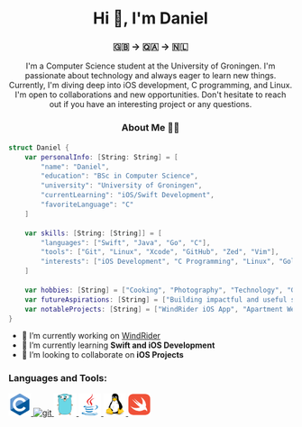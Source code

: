 <h1 align="center">Hi 👋, I'm Daniel</h1>

<h3 align="center">🇬🇧 -> 🇶🇦 -> 🇳🇱</h3>

<p align="center">I'm a Computer Science student at the University of Groningen. I'm passionate about technology and always eager to learn new things. Currently, I'm diving deep into iOS development, C programming, and Linux. I'm open to collaborations and new opportunities. Don't hesitate to reach out if you have an interesting project or any questions. </p>

<h3 align="center">About Me 🧑‍💻 </h3>

```swift
struct Daniel {
    var personalInfo: [String: String] = [
        "name": "Daniel",
        "education": "BSc in Computer Science",
        "university": "University of Groningen",
        "currentLearning": "iOS/Swift Development",
        "favoriteLanguage": "C"
    ]

    var skills: [String: [String]] = [
        "languages": ["Swift", "Java", "Go", "C"],
        "tools": ["Git", "Linux", "Xcode", "GitHub", "Zed", "Vim"],
        "interests": ["iOS Development", "C Programming", "Linux", "Golang", "Web Scraping", "CLI Tools"]
    ]

    var hobbies: [String] = ["Cooking", "Photography", "Technology", "Gaming", "Baking", "Street Photography", "Portraits"]
    var futureAspirations: [String] = ["Building impactful and useful software", "Contributing to open-source projects", "Mastering full-stack development"]
    var notableProjects: [String] = ["WindRider iOS App", "Apartment Web Scraper in Go", "Themis-CLI Application"]
}
```

- 🔭 I’m currently working on [WindRider](https://github.com/Daiigr/windrider-ios.git)
- 🌱 I’m currently learning **Swift and iOS Development**
- 👯 I’m looking to collaborate on **iOS Projects**

<h3 align="left">Languages and Tools:</h3>
<p align="left"> <a href="https://www.cprogramming.com/" target="_blank" rel="noreferrer"> <img src="https://raw.githubusercontent.com/devicons/devicon/master/icons/c/c-original.svg" alt="c" width="40" height="40"/> </a> <a href="https://git-scm.com/" target="_blank" rel="noreferrer"> <img src="https://www.vectorlogo.zone/logos/git-scm/git-scm-icon.svg" alt="git" width="40" height="40"/> </a> <a href="https://golang.org" target="_blank" rel="noreferrer"> <img src="https://raw.githubusercontent.com/devicons/devicon/master/icons/go/go-original.svg" alt="go" width="40" height="40"/> </a> <a href="https://www.java.com" target="_blank" rel="noreferrer"> <img src="https://raw.githubusercontent.com/devicons/devicon/master/icons/java/java-original.svg" alt="java" width="40" height="40"/> </a> <a href="https://www.linux.org/" target="_blank" rel="noreferrer"> <img src="https://raw.githubusercontent.com/devicons/devicon/master/icons/linux/linux-original.svg" alt="linux" width="40" height="40"/> </a> <a href="https://developer.apple.com/swift/" target="_blank" rel="noreferrer"> <img src="https://raw.githubusercontent.com/devicons/devicon/master/icons/swift/swift-original.svg" alt="swift" width="40" height="40"/> </a> </p>
